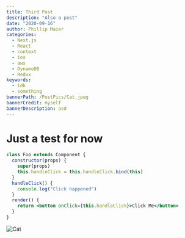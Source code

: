 ```yaml
---
title: Third Post
description: "Also a post"
date: "2020-09-16"
author: Phillip Maier
categories:
  - Next.js
  - React
  - context
  - ios
  - aws
  - DynamoDB
  - Redux
keywords:
  - idk
  - something
bannerPath: /PostPics/Cat.jpeg
bannerCredit: myself
bannerDescription: asd
---
```


# Just a test for now

```jsx
class Foo extends Component {
  constructor(props) {
    super(props)
    this.handleClick = this.handleClick.bind(this)
  }
  handleClick() {
    console.log("Click happened")
  }
  render() {
    return <button onClick={this.handleClick}>Click Me</button>
  }
}
```

![Cat](/PostPics/Cat.jpeg)
